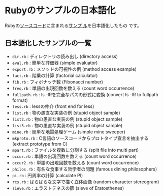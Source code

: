 Rubyのサンプルの日本語化
========================

Rubyの[ソースコード](https://github.com/ruby/ruby)に含まれる[サンプ
ル](https://github.com/ruby/ruby/tree/master/sample)を日本語化したもの
です。

日本語化したサンプルの一覧
--------------------------

- `dir.rb`      : ディレクトリの読み出し (directory access)
- `eval.rb`     : 簡単な評価器 (simple evaluator)
- `export.rb`   : メソッドの可視性の例 (method access example)
- `fact.rb`     : 階乗の計算 (factorial calculator)
- `fib.rb`      : フィボナッチ数 (Fibonacci number)
- `freq.rb`     : 単語の出現回数を数える (count word occurrence)
- `fullpath.rb` : ls -lRを完全なパスの形式に変換 (convert ls -lR to fullpath format)
- `less.rb`     : lessの仲介 (front end for less)
- `list.rb`     : 物の愚直な実装の例 (stupid object sample)
- `list2.rb`    : 物の愚直な実装の例 (stupid object sample)
- `list3.rb`    : 物の愚直な実装の例 (stupid object sample)
- `mine.rb`     : 簡単な地雷処理ゲーム (simple mine sweeper)
- `mkproto.rb`  : C言語のソースコードからプロトタイプ宣言を抽出する (extract prototype from C)
- `mpart.rb`    : ファイルを複数に分割する (split file into multi part)
- `occur.rb`    : 単語の出現回数を数える (count word occurrence)
- `occur2.rb`   : 単語の出現回数を数える (count word occurrence)
- `philos.rb`   : 有名な食事する哲学者の問題 (famous dining philosophers)
- `pi.rb`       : 円周率の計算 (calculate PI)
- `rcs.rb`      : ばらばらな文字で描く立体画像 (random character stereogram)
- `sieve.rb`    : エラストテネスの篩 (sieve of Eratosthenes)
